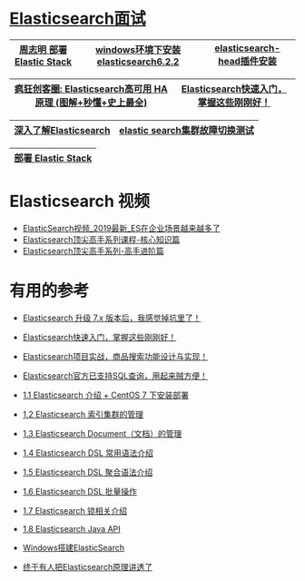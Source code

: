 
# [Elasticsearch面试](https://github.com/stevenli91748/JAVA-Architecture/blob/master/Tools%20and%20Middleware/Elasticsearch/interview/README.md)

[周志明  部署 Elastic Stack](https://icyfenix.cn/appendix/operation-env-setup/elk-setup.html)|[windows环境下安装elasticsearch6.2.2](https://bugstack.cn/itstack-demo-any/2019/08/12/windows%E7%8E%AF%E5%A2%83%E4%B8%8B%E5%AE%89%E8%A3%85elasticsearch6.2.2.html)|[elasticsearch-head插件安装](https://bugstack.cn/itstack-demo-any/2019/08/13/elasticsearch-head%E6%8F%92%E4%BB%B6%E5%AE%89%E8%A3%85.html)|
---|---|---|

[疯狂创客圈: Elasticsearch高可用 HA原理 (图解+秒懂+史上最全)](https://www.cnblogs.com/crazymakercircle/p/15433680.html)|[Elasticsearch快速入门，掌握这些刚刚好！](http://www.macrozheng.com/#/reference/elasticsearch_start)|
---|---|

[深入了解Elasticsearch](https://www.bilibili.com/video/BV1NW411P7XU)|[elastic search集群故障切换测试](https://www.kancloud.cn/ty1114/elasticsearch/1079430)|
---|---|

[部署 Elastic Stack](https://icyfenix.cn/appendix/operation-env-setup/elk-setup.html)|
---|


# Elasticsearch 视频

* [ElasticSearch视频_2019最新_ES在企业场景越来越多了](https://www.bilibili.com/video/av64033816/?spm_id_from=333.788.videocard.12)
* [Elasticsearch顶尖高手系列课程-核心知识篇](https://www.bilibili.com/video/av73034310)
* [Elasticsearch顶尖高手系列-高手进阶篇](https://www.bilibili.com/video/av73036633)

# 有用的参考
* [Elasticsearch 升级 7.x 版本后，我感觉掉坑里了！](http://www.macrozheng.com/#/technology/elasticsearch_upgrade)
* [Elasticsearch快速入门，掌握这些刚刚好！](https://mp.weixin.qq.com/s/cohWZy_eUOUqbmUxhXzzNA)
* [Elasticsearch项目实战，商品搜索功能设计与实现！](http://www.macrozheng.com/#/technology/product_search)
* [Elasticsearch官方已支持SQL查询，用起来贼方便！](http://www.macrozheng.com/#/reference/elasticsearch_sql_start)
* [1.1 Elasticsearch 介绍 + CentOS 7 下安装部署](http://www.youmeek.com/elasticsearch-introduction-and-install/)
* [1.2 Elasticsearch 索引集群的管理](http://www.youmeek.com/elasticsearch-cluster/)
* [1.3 Elasticsearch Document（文档）的管理](http://www.youmeek.com/elasticsearch-document/)
* [1.4 Elasticsearch DSL 常用语法介绍](http://www.youmeek.com/elasticsearch-dsl/)
* [1.5 Elasticsearch DSL 聚合语法介绍](http://www.youmeek.com/elasticsearch-dsl-aggregation/)
* [1.6 Elasticsearch DSL 批量操作](http://www.youmeek.com/elasticsearch-dsl-batch/)
* [1.7 Elasticsearch 锁相关介绍](http://www.youmeek.com/elasticsearch-lock/)
* [1.8 Elasticsearch Java API](http://www.youmeek.com/elasticsearch-java-api/)

* [Windows搭建ElasticSearch](https://blog.csdn.net/Julycaka/article/details/82665522) 
* [终于有人把Elasticsearch原理讲透了](https://developer.51cto.com/art/201904/594615.htm)


